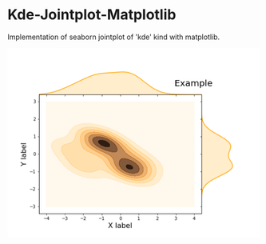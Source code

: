 # Kde-Jointplot-Matplotlib

Implementation of seaborn jointplot of 'kde' kind with matplotlib.

![](image/kde_jointplot.png)